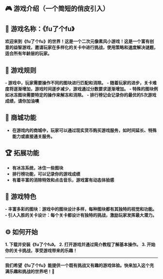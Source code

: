 ## 🎮 游戏介绍（一个简短的俏皮引入）

## 🌟 游戏名称：《fu了个fu》

**欢迎来到《fu了个fu》的世界！这是一个二次元像素风小游戏！这是一个富有创意的益智游戏，邀请玩家在多样化的关卡中进行挑战，使用策略和速度解决谜题，适合所有年龄层的玩家。**

## 📜 游戏规则

**- 游戏中，玩家需要操作不同的图块进行匹配和消除。**
**- 随着玩家的进步，关卡难度将逐渐增加，游戏时间逐步减少，游戏通过分数要求逐渐增加。**
**- 特殊的图块例如冰冻图块需要特定的操作来解冻和消除。**
**- 排行榜记会记录你的最优的5次游戏成绩，请你加油噢**

## 🛒 商城功能

- **在游戏内的商城中，玩家可以通过现实货币购买游戏服务，如时间延长、特殊能力或直接通关服务。**

## 🏆 拓展功能
- **有冰冻系统，冰住一些图块**
- **排行榜功能，可以记录你的游戏成绩**
- **有着丰富的消除特效和点击音乐，游戏富有动态体验感**

## 🎨 游戏特色
**- 丰富多彩的图块：游戏中的图块设计多样，每种图块都有其独特的视觉和功能。**
**- 引人入胜的关卡设计：每个关卡都设计有独特的挑战，激励玩家发挥最大潜力。**

## ⚙️ 如何开始

**1. 下载并安装《fu了个fu》。**
**2. 打开游戏并通过简介教程了解基本操作。**
**3. 开始你的关卡挑战，享受游戏带来的乐趣！**

---

**我们希望《fu了个fu》能提供一个既有挑战又有趣的游戏体验。快来加入这个充满乐趣和挑战的世界吧！🚀**
